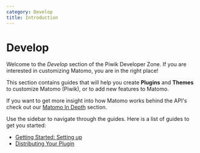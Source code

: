 ```yaml
---
category: Develop
title: Introduction
---
```

# Develop

Welcome to the *Develop* section of the Piwik Developer Zone. If you are interested in customizing Matomo, you are in the right place!

This section contains guides that will help you create **Plugins** and **Themes** to customize Matomo (Piwik), or to add new features to Matomo.

If you want to get more insight into how Matomo works behind the API's check out our [Matomo In Depth](/piwik-in-depth) section.

Use the sidebar to navigate through the guides. Here is a list of guides to get you started:

- [Getting Started: Setting up](/guides/getting-started-part-1)
- [Distributing Your Plugin](/guides/distributing-your-plugin)
